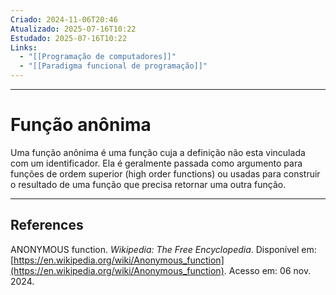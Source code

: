```yaml
---
Criado: 2024-11-06T20:46
Atualizado: 2025-07-16T10:22
Estudado: 2025-07-16T10:22
Links:
  - "[[Programação de computadores]]"
  - "[[Paradigma funcional de programação]]"
---
```

---
# Função anônima

Uma função anônima é uma função cuja a definição não esta vinculada com um identificador. Ela é geralmente passada como argumento para funções de ordem superior (high order functions) ou usadas para construir o resultado de uma função que precisa retornar uma outra função.

---
## References

ANONYMOUS function. _Wikipedia: The Free Encyclopedia_. Disponível em: [https://en.wikipedia.org/wiki/Anonymous_function](https://en.wikipedia.org/wiki/Anonymous_function). Acesso em: 06 nov. 2024.